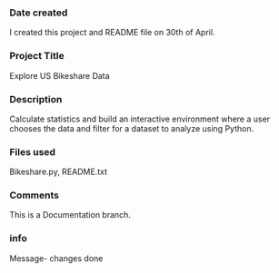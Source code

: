 ### Date created
I created this project and README file on 30th of April.

### Project Title
Explore US Bikeshare Data

### Description
Calculate statistics and build an interactive environment where a user chooses the data and filter for a dataset to analyze using Python.

### Files used
Bikeshare.py, README.txt

### Comments
This is a Documentation branch.

### info
Message- changes done
